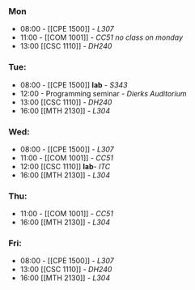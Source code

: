 ### Mon
 - 08:00 - [[CPE 1500]] - *L307*
 - 11:00 - [[COM 1001]] - *CC51* *no class on monday*
 - 13:00 [[CSC 1110]] - *DH240*
### Tue:
 - 08:00 - [[CPE 1500]] **lab** - *S343*
 - 12:00 - Programming seminar - *Dierks Auditorium*
 - 13:00 [[CSC 1110]] - *DH240*
 - 16:00 [[MTH 2130]] - *L304*
### Wed:
 - 08:00 - [[CPE 1500]]  - *L307*
 - 11:00 - [[COM 1001]] - *CC51*
 - 12:00 [[CSC 1110]] **lab**- *ITC*
 - 16:00 [[MTH 2130]] - *L304*
### Thu:
 - 11:00 - [[COM 1001]] - *CC51*
 - 16:00 [[MTH 2130]] - *L304*
### Fri:
 - 08:00 - [[CPE 1500]]  - *L307*
 - 13:00 [[CSC 1110]] - *DH240*
 - 16:00 [[MTH 2130]] - *L304*